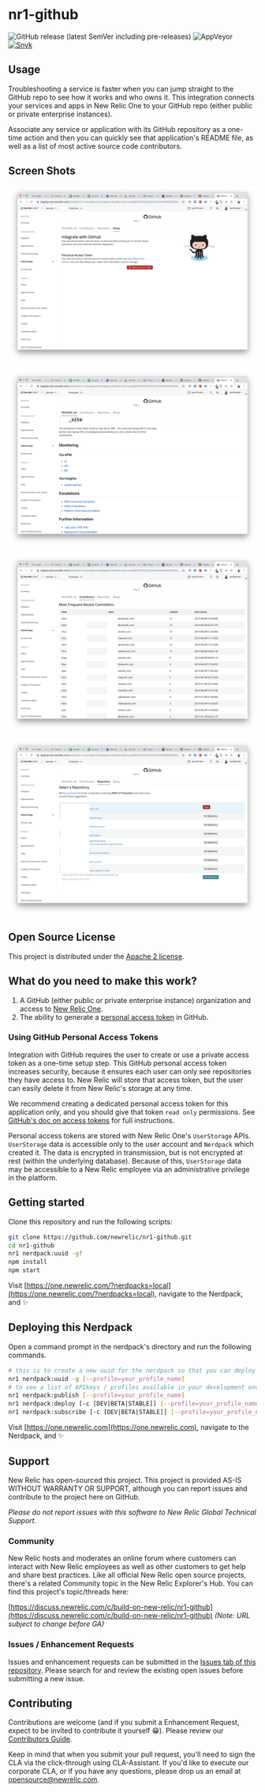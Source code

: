 # nr1-github

![GitHub release (latest SemVer including pre-releases)](https://img.shields.io/github/v/release/newrelic/nr1-github?include_prereleases&sort=semver) ![AppVeyor](https://img.shields.io/appveyor/ci/newrelic/nr1-github) [![Snyk](https://snyk.io/test/github/newrelic/nr1-github/badge.svg)](https://snyk.io/test/github/newrelic/nr1-github)

## Usage

Troubleshooting a service is faster when you can jump straight to the GitHub
repo to see how it works and who owns it. This integration connects your 
services and apps in New Relic One to your GitHub repo (either public or 
private enterprise instances).

Associate any service or application with its GitHub repository as a one-time action
and then you can quickly see that application's README file, as well as a list
of most active source code contributors.

## Screen Shots

![screenshot 1](./screenshots/screenshot_01.png)

![screenshot 2](./screenshots/screenshot_02.png)

![screenshot 3](./screenshots/screenshot_03.png)

![screenshot 4](./screenshots/screenshot_04.png)

## Open Source License

This project is distributed under the [Apache 2 license](LICENSE).

## What do you need to make this work?

1. A GitHub (either public or private enterprise instance) organization and access to [New Relic One](https://newrelic.com/platform).
2. The ability to generate a [personal access token](https://help.github.com/en/articles/creating-a-personal-access-token-for-the-command-line) in GitHub.

### Using GitHub Personal Access Tokens

Integration with GitHub requires the user to create or use a private
access token as a one-time setup step. This GitHub personal access token
increases security, because it ensures each user can only see repositories
they have access to. New Relic will store that access token, but the user 
can easily delete it from New Relic's storage at any time.

We recommend creating a dedicated personal access token for this application only,
and you should give that token `read only` permissions. See 
[GitHub's doc on access tokens](https://help.github.com/en/articles/creating-a-personal-access-token-for-the-command-line)
for full instructions.

Personal access tokens are stored with New Relic One's `UserStorage`
APIs. `UserStorage` data is accessible only to the user account and `Nerdpack` which created it. The data is encrypted in transmission, but is not encrypted at rest (within the underlying database). Because of this, `UserStorage` data may be accessible to a New Relic employee via an administrative privilege in the platform.

## Getting started

Clone this repository and run the following scripts:

```bash
git clone https://github.com/newrelic/nr1-github.git
cd nr1-github
nr1 nerdpack:uuid -gf
npm install
npm start
```

Visit [https://one.newrelic.com/?nerdpacks=local](https://one.newrelic.com/?nerdpacks=local), navigate to the Nerdpack, and :sparkles:

## Deploying this Nerdpack

Open a command prompt in the nerdpack's directory and run the following commands.

```bash
# this is to create a new uuid for the nerdpack so that you can deploy it to your account
nr1 nerdpack:uuid -g [--profile=your_profile_name]
# to see a list of APIkeys / profiles available in your development environment, run nr1 credentials:list
nr1 nerdpack:publish [--profile=your_profile_name]
nr1 nerdpack:deploy [-c [DEV|BETA|STABLE]] [--profile=your_profile_name]
nr1 nerdpack:subscribe [-c [DEV|BETA|STABLE]] [--profile=your_profile_name]
```

Visit [https://one.newrelic.com](https://one.newrelic.com), navigate to the Nerdpack, and :sparkles:

## Support

New Relic has open-sourced this project. This project is provided AS-IS WITHOUT WARRANTY OR SUPPORT, although you can report issues and contribute to the project here on GitHub.

_Please do not report issues with this software to New Relic Global Technical Support._

### Community

New Relic hosts and moderates an online forum where customers can interact with New Relic employees as well as other customers to get help and share best practices. Like all official New Relic open source projects, there's a related Community topic in the New Relic Explorer's Hub. You can find this project's topic/threads here:

[https://discuss.newrelic.com/c/build-on-new-relic/nr1-github](https://discuss.newrelic.com/c/build-on-new-relic/nr1-github)
*(Note: URL subject to change before GA)*

### Issues / Enhancement Requests

Issues and enhancement requests can be submitted in the [Issues tab of this repository](../../issues). Please search for and review the existing open issues before submitting a new issue.

## Contributing

Contributions are welcome (and if you submit a Enhancement Request, expect to be invited to contribute it yourself :grin:). Please review our [Contributors Guide](CONTRIBUTING.md).

Keep in mind that when you submit your pull request, you'll need to sign the CLA via the click-through using CLA-Assistant. If you'd like to execute our corporate CLA, or if you have any questions, please drop us an email at opensource@newrelic.com.
